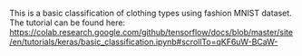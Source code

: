 This is a basic classification of clothing types using fashion MNIST dataset.
The tutorial can be found here: https://colab.research.google.com/github/tensorflow/docs/blob/master/site/en/tutorials/keras/basic_classification.ipynb#scrollTo=qKF6uW-BCaW-
